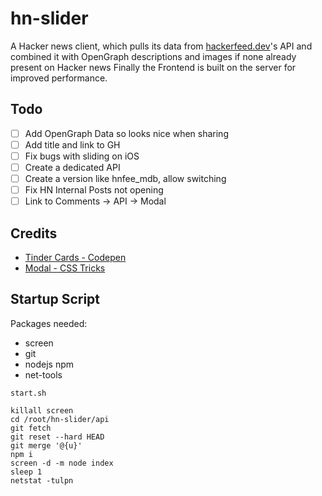 # hn-slider

A Hacker news client, which pulls its data from [hackerfeed.dev](hackerfeed.dev)'s API and combined it with OpenGraph descriptions and images if none already present on Hacker news
Finally the Frontend is built on the server for improved performance. 

## Todo

- [ ] Add OpenGraph Data so looks nice when sharing
- [ ] Add title and link to GH
- [ ] Fix bugs with sliding on iOS
- [ ] Create a dedicated API
- [ ] Create a version like hnfee_mdb, allow switching
- [ ] Fix HN Internal Posts not opening
- [ ] Link to Comments -> API -> Modal

## Credits

- [Tinder Cards - Codepen]()
- [Modal - CSS Tricks](https://css-tricks.com/considerations-styling-modal/)

## Startup Script

Packages needed:
- screen
- git
- nodejs npm
- net-tools

`start.sh`
```shell
killall screen
cd /root/hn-slider/api
git fetch
git reset --hard HEAD
git merge '@{u}'
npm i
screen -d -m node index
sleep 1
netstat -tulpn
```
